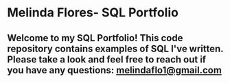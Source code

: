 # Melinda Flores- SQL Portfolio

## Welcome to my SQL Portfolio! This code repository contains examples of SQL I've written.  Please take a look and feel free to reach out if you have any questions: melindaflo1@gmail.com
